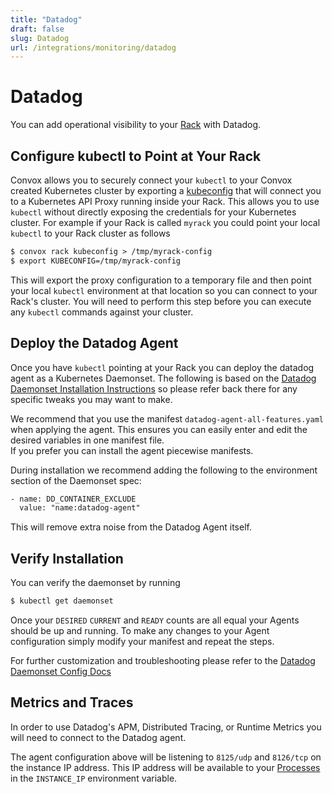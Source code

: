 ```yaml
---
title: "Datadog"
draft: false
slug: Datadog
url: /integrations/monitoring/datadog
---
```

# Datadog

You can add operational visibility to your [Rack](/reference/primitives/rack) with Datadog.

## Configure kubectl to Point at Your Rack

Convox allows you to securely connect your `kubectl` to your Convox created Kubernetes cluster by exporting a [kubeconfig](/reference/cli/rack#rack-kubeconfig) that will connect you to a Kubernetes API Proxy running inside your Rack. This allows you to use `kubectl` without directly exposing the credentials for your Kubernetes cluster. For example if your Rack is called `myrack` you could point your local `kubectl` to your Rack cluster as follows

```html
$ convox rack kubeconfig > /tmp/myrack-config
$ export KUBECONFIG=/tmp/myrack-config
```

This will export the proxy configuration to a temporary file and then point your local `kubectl` environment at that location so you can connect to your Rack's cluster. You will need to perform this step before you can execute any `kubectl` commands against your cluster.

## Deploy the Datadog Agent

Once you have `kubectl` pointing at your Rack you can deploy the datadog agent as a Kubernetes Daemonset. The following is based on the [Datadog Daemonset Installation Instructions](https://docs.datadoghq.com/agent/kubernetes/?tab=daemonset) so please refer back there for any specific tweaks you may want to make.

We recommend that you use the manifest `datadog-agent-all-features.yaml` when applying the agent. This ensures you can easily enter and edit the desired variables in one manifest file.   
If you prefer you can install the agent piecewise manifests.   

During installation we recommend adding the following to the environment section of the Daemonset spec:

```html
- name: DD_CONTAINER_EXCLUDE
  value: "name:datadog-agent"
```
This will remove extra noise from the Datadog Agent itself.

## Verify Installation

You can verify the daemonset by running

```html
$ kubectl get daemonset
```

Once your `DESIRED` `CURRENT` and `READY` counts are all equal your Agents should be up and running. To make any changes to your Agent configuration simply modify your manifest and repeat the steps.

For further customization and troubleshooting please refer to the [Datadog Daemonset Config Docs](https://docs.datadoghq.com/containers/kubernetes/configuration?tab=daemonset)

## Metrics and Traces

In order to use Datadog's APM, Distributed Tracing, or Runtime Metrics you will need
to connect to the Datadog agent.

The agent configuration above will be listening to `8125/udp` and `8126/tcp` on the instance
IP address. This IP address will be available to your [Processes](/reference/primitives/app/process)
in the `INSTANCE_IP` environment variable.